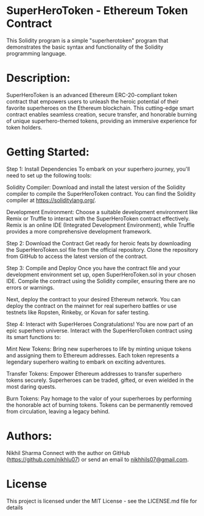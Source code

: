 # SuperHeroToken - Ethereum Token Contract
This Solidity program is a simple "superherotoken" program that demonstrates the basic syntax and functionality of the Solidity programming language.

# Description:
SuperHeroToken is an advanced Ethereum ERC-20-compliant token contract that empowers users to unleash the heroic potential of their favorite superheroes on the Ethereum blockchain. This cutting-edge smart contract enables seamless creation, secure transfer, and honorable burning of unique superhero-themed tokens, providing an immersive experience for token holders.

# Getting Started:

Step 1: Install Dependencies
To embark on your superhero journey, you'll need to set up the following tools:

Solidity Compiler: Download and install the latest version of the Solidity compiler to compile the SuperHeroToken contract. You can find the Solidity compiler at https://soliditylang.org/.

Development Environment: Choose a suitable development environment like Remix or Truffle to interact with the SuperHeroToken contract effectively. Remix is an online IDE (Integrated Development Environment), while Truffle provides a more comprehensive development framework.

Step 2: Download the Contract
Get ready for heroic feats by downloading the SuperHeroToken.sol file from the official repository. Clone the repository from GitHub to access the latest version of the contract.

Step 3: Compile and Deploy
Once you have the contract file and your development environment set up, open SuperHeroToken.sol in your chosen IDE. Compile the contract using the Solidity compiler, ensuring there are no errors or warnings.

Next, deploy the contract to your desired Ethereum network. You can deploy the contract on the mainnet for real superhero battles or use testnets like Ropsten, Rinkeby, or Kovan for safer testing.

Step 4: Interact with SuperHeroes
Congratulations! You are now part of an epic superhero universe. Interact with the SuperHeroToken contract using its smart functions to:

Mint New Tokens: Bring new superheroes to life by minting unique tokens and assigning them to Ethereum addresses. Each token represents a legendary superhero waiting to embark on exciting adventures.

Transfer Tokens: Empower Ethereum addresses to transfer superhero tokens securely. Superheroes can be traded, gifted, or even wielded in the most daring quests.

Burn Tokens: Pay homage to the valor of your superheroes by performing the honorable act of burning tokens. Tokens can be permanently removed from circulation, leaving a legacy behind.

# Authors:
Nikhil Sharma 
Connect with the author on GitHub (https://github.com/nikhlu07) 
or send an email to nikhhils07@gmail.com.

# License
This project is licensed under the MIT License - see the LICENSE.md file for details

